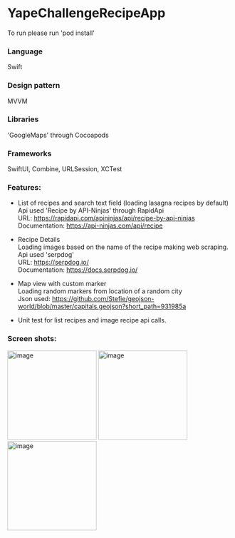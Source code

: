 # YapeChallengeRecipeApp

To run please run 'pod install'

### Language
Swift

### Design pattern
MVVM

### Libraries 
'GoogleMaps' through Cocoapods 

### Frameworks
SwiftUI, Combine, URLSession, XCTest

### Features:

- List of recipes and search text field (loading lasagna recipes by default) <br>
  Api used 'Recipe by API-Ninjas' through RapidApi <br>
  URL: https://rapidapi.com/apininjas/api/recipe-by-api-ninjas <br>
  Documentation: https://api-ninjas.com/api/recipe
  
- Recipe Details <br>
  Loading images based on the name of the recipe making web scraping. <br>
  Api used 'serpdog' <br>
  URL: https://serpdog.io/ <br>
  Documentation: https://docs.serpdog.io/

- Map view with custom marker <br>
  Loading random markers from location of a random city <br>
  Json used: https://github.com/Stefie/geojson-world/blob/master/capitals.geojson?short_path=931985a

- Unit test for list recipes and image recipe api calls.

### Screen shots:
<img width="200" alt="image" src="https://github.com/MateoDev97/YapeChallengeRecipeApp/assets/25846938/3d4138b0-c396-4362-8322-9b6b692508ed">
<img width="200" alt="image" src="https://github.com/MateoDev97/YapeChallengeRecipeApp/assets/25846938/3123e3e0-9d83-4678-aa31-ebe8c4149855">
<img width="200" alt="image" src="https://github.com/MateoDev97/YapeChallengeRecipeApp/assets/25846938/08819f6b-fb07-4fbc-9ff7-3365385d7630">



